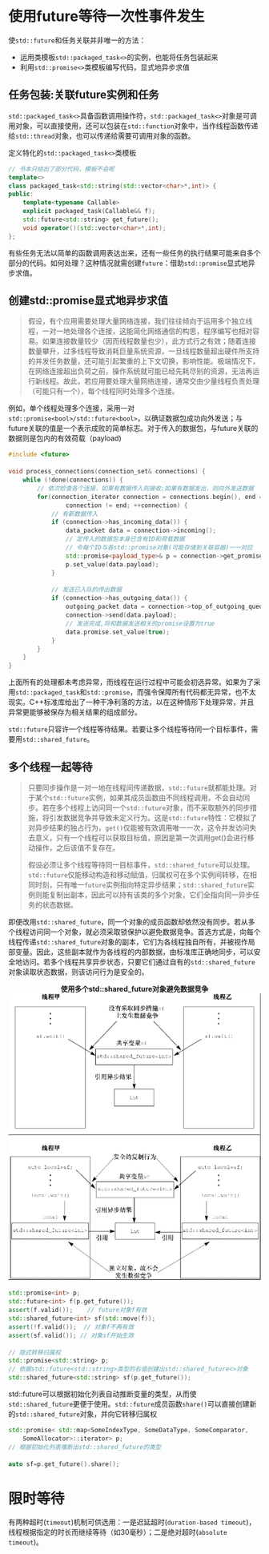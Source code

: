 # 使用future等待一次性事件发生

使`std::future`和任务关联并非唯一的方法：

- 运用类模板`std::packaged_task<>`的实例，也能将任务包装起来
- 利用`std::promise<>`类模板编写代码，显式地异步求值



## 任务包装:关联future实例和任务







`std::packaged_task<>`具备函数调用操作符，`std::packaged_task<>`对象是可调用对象，可以直接使用，还可以包装在`std::function`对象中，当作线程函数传递给`std::thread`对象，也可以传递给需要可调用对象的函数。

定义特化的`std::packaged_task<>`类模板

```C++
// 书本只给出了部分代码，模板不会呢
template<>
class packaged_task<std::string(std::vector<char>*,int)> {
public:
    template<typename Callable>
    explicit packaged_task(Callable&& f);
    std::future<std::string> get_future();
    void operator()(std::vector<char>*,int);
};
```


有些任务无法以简单的函数调用表达出来，还有一些任务的执行结果可能来自多个部分的代码。如何处理？这种情况就需创建`future`：借助`std::promise`显式地异步求值。

## 创建std::promise显式地异步求值

>假设，有个应用需要处理大量网络连接，我们往往倾向于运用多个独立线程，一对一地处理各个连接，这能简化网络通信的构思，程序编写也相对容易。如果连接数量较少（因而线程数量也少），此方式行之有效；随着连接数量攀升，过多线程导致消耗巨量系统资源，一旦线程数量超出硬件所支持的并发任务数量，还可能引起繁重的上下文切换，影响性能。极端情况下，在网络连接超出负荷之前，操作系统就可能已经先耗尽别的资源，无法再运行新线程。故此，若应用要处理大量网络连接，通常交由少量线程负责处理（可能只有一个），每个线程同时处理多个连接。



例如，单个线程处理多个连接，采用一对`std::promise<bool>/std::future<bool>`，以确证数据包成功向外发送；与future关联的值是一个表示成败的简单标志。对于传入的数据包，与future关联的数据则是包内的有效荷载（payload)

```C++
#include <future>

void process_connections(connection_set& connections) {
    while (!done(connections)) {
        // 依次检查各个连接，如果有数据传入则接收;如果有数据发出，则向外发送数据
        for(connection_iterator connection = connections.begin(), end = connections.end();
                connection != end; ++connection) {
            // 有新数据传入
            if (connection->has_incoming_data()) {
                data_packet data = connection->incoming();
                // 定传入的数据包本身已含有ID和荷载数据
                // 令每个ID与各std::promise对象(可能存储到关联容器)一一对应
                std::promise<payload_type>& p = connection->get_promise(data.id);
                p.set_value(data.payload);
            }

            // 发送已入队的传出数据
            if (connection->has_outgoing_data()) {
                outgoing_packet data = connection->top_of_outgoing_queue();
                connection->send(data.payload);
                // 发送完成,将和数据发送相关的promise设置为true
                data.promise.set_value(true);
            }
        }
    }
}
```



上面所有的处理都未考虑异常，而线程在运行过程中可能会初选异常。如果为了采用`std::packaged_task`和`std::promise`，而强令保障所有代码都无异常，也不太现实。C++标准库给出了一种干净利落的方法，以在这种情形下处理异常，并且异常更能够被保存为相关结果的组成部分。


`std::future`只容许一个线程等待结果。若要让多个线程等待同一个目标事件，需要用`std::shared_future`。

## 多个线程一起等待

> 只要同步操作是一对一地在线程间传递数据，`std::future`就都能处理。对于某个`std::future`实例，如果其成员函数由不同线程调用，不会自动同步。若在多个线程上访问同一个`std::future`对象，而不采取额外的同步措施，将引发数据竞争并导致未定义行为。这是`std::future`特性：它模拟了对异步结果的独占行为，`get()`仅能被有效调用唯一一次，这令并发访问失去意义，只有一个线程可以获取目标值，原因是第一次调用get()会进行移动操作，之后该值不复存在。
>
> 假设必须让多个线程等待同一目标事件，`std::shared_future`可以处理。`std::future`仅能移动构造和移动赋值，归属权可在多个实例间转移，在相同时刻，只有唯一`future`实例指向特定异步结果；`std::shared_future`实例则能复制出副本，因此可以持有该类的多个对象，它们全指向同一异步任务的状态数据。

即便改用`std::shared_future`，同一个对象的成员函数却依然没有同步。若从多个线程访问同一个对象，就必须采取锁保护以避免数据竞争。首选方式是，向每个线程传递`std::shared_future`对象的副本，它们为各线程独自所有，并被视作局部变量。因此，这些副本就作为各线程的内部数据，由标准库正确地同步，可以安全地访问。若多个线程共享异步状态，只要它们通过自有的`std::shared_future`对象读取状态数据，则该访问行为是安全的。



<center>
    <div><b>使用多个std::shared_future对象避免数据竞争</b></div>
    <img src="./img/shared_future_use.png">
</center>



```C++
std::promise<int> p;
std::future<int> f(p.get_future());
assert(f.valid());    // future对象f有效
std::shared_future<int> sf(std::move(f));
assert(!f.valid());  // 对象f不再有效
assert(sf.valid()); // 对象sf开始生效

// 隐式转移归属权
std::promise<std::string> p;
// 依据std::future<std::string>类型的右值创建出std::shared_future<>对象
std::shared_future<std::string> sf(p.get_future());
```



std::future可以根据初始化列表自动推断变量的类型，从而使`std::shared_future`更便于使用。`std::future`成员函数`share()`可以直接创建新的`std::shared_future`对象，并向它转移归属权

```C++
std::promise< std::map<SomeIndexType, SomeDataType, SomeComparator,
    SomeAllocator>::iterator> p;
// 根据初始化列表推断出std::shared_future的类型

auto sf=p.get_future().share();
```



# 限时等待

有两种超时(`timeout`)机制可供选用：一是迟延超时(`duration-based timeout`)，线程根据指定的时长而继续等待（如30毫秒）；二是绝对超时(`absolute timeout`)。



